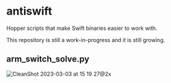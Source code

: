 # antiswift
Hopper scripts that make Swift binaries easier to work with.

This repository is still a work-in-progress and it is still growing.

## arm_switch_solve.py

![CleanShot 2023-03-03 at 15 19 27@2x](https://user-images.githubusercontent.com/43831545/222821302-47bffaad-28b6-4929-8fcc-d967b36b7440.png)

